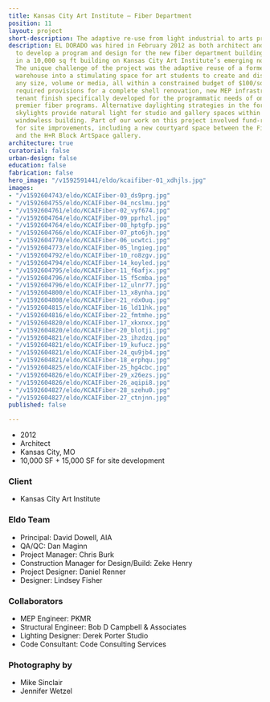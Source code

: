 ```yaml
---
title: Kansas City Art Institute – Fiber Department
position: 11
layout: project
short-description: The adaptive re-use from light industrial to arts programming.
description: EL DORADO was hired in February 2012 as both architect and general contractor
  to develop a program and design for the new fiber department building, to be located
  in a 10,000 sq ft building on Kansas City Art Institute’s emerging north campus.
  The unique challenge of the project was the adaptive reuse of a former data storage
  warehouse into a stimulating space for art students to create and display work in
  any size, volume or media, all within a constrained budget of $100/sq ft. The project
  required provisions for a complete shell renovation, new MEP infrastructure and
  tenant finish specifically developed for the programmatic needs of one of the nation’s
  premier fiber programs. Alternative daylighting strategies in the form of Sonotube
  skylights provide natural light for studio and gallery spaces within an otherwise
  windowless building. Part of our work on this project involved fund-raising assistance
  for site improvements, including a new courtyard space between the Fiber Building
  and the H+R Block ArtSpace gallery.
architecture: true
curatorial: false
urban-design: false
education: false
fabrication: false
hero_image: "/v1592591441/eldo/kcaifiber-01_xdhjls.jpg"
images:
- "/v1592604743/eldo/KCAIFiber-03_ds9prg.jpg"
- "/v1592604755/eldo/KCAIFiber-04_ncslmu.jpg"
- "/v1592604761/eldo/KCAIFiber-02_vyf674.jpg"
- "/v1592604764/eldo/KCAIFiber-09_pprhzl.jpg"
- "/v1592604764/eldo/KCAIFiber-08_hptgfp.jpg"
- "/v1592604766/eldo/KCAIFiber-07_pto6jh.jpg"
- "/v1592604770/eldo/KCAIFiber-06_ucwtci.jpg"
- "/v1592604773/eldo/KCAIFiber-05_lngieg.jpg"
- "/v1592604792/eldo/KCAIFiber-10_ro8zgv.jpg"
- "/v1592604794/eldo/KCAIFiber-14_koyled.jpg"
- "/v1592604795/eldo/KCAIFiber-11_f6afjx.jpg"
- "/v1592604796/eldo/KCAIFiber-15_f5cmba.jpg"
- "/v1592604796/eldo/KCAIFiber-12_ulnr77.jpg"
- "/v1592604800/eldo/KCAIFiber-13_x8ynha.jpg"
- "/v1592604808/eldo/KCAIFiber-21_rdx0uq.jpg"
- "/v1592604815/eldo/KCAIFiber-16_ld11hk.jpg"
- "/v1592604816/eldo/KCAIFiber-22_fmtmhe.jpg"
- "/v1592604820/eldo/KCAIFiber-17_xkxnxx.jpg"
- "/v1592604820/eldo/KCAIFiber-20_blotji.jpg"
- "/v1592604821/eldo/KCAIFiber-23_ihzdzq.jpg"
- "/v1592604821/eldo/KCAIFiber-19_kufucz.jpg"
- "/v1592604821/eldo/KCAIFiber-24_qu9jb4.jpg"
- "/v1592604821/eldo/KCAIFiber-18_erphqu.jpg"
- "/v1592604825/eldo/KCAIFiber-25_hg4cbc.jpg"
- "/v1592604826/eldo/KCAIFiber-29_x26ezs.jpg"
- "/v1592604826/eldo/KCAIFiber-26_aqipi8.jpg"
- "/v1592604827/eldo/KCAIFiber-28_szehu0.jpg"
- "/v1592604827/eldo/KCAIFiber-27_ctnjnn.jpg"
published: false

---
```

- 2012
- Architect
- Kansas City, MO
- 10,000 SF + 15,000 SF for site development

### Client
- Kansas City Art Institute

### Eldo Team
- Principal: David Dowell, AIA
- QA/QC: Dan Maginn
- Project Manager: Chris Burk
- Construction Manager for Design/Build: Zeke Henry
- Project Designer: Daniel Renner
- Designer: Lindsey Fisher

### Collaborators
- MEP Engineer: PKMR
- Structural Engineer: Bob D Campbell & Associates
- Lighting Designer: Derek Porter Studio
- Code Consultant: Code Consulting Services

### Photography by
- Mike Sinclair
- Jennifer Wetzel